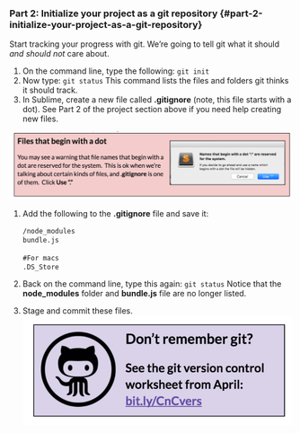 ### Part 2: Initialize your project as a git repository {#part-2-initialize-your-project-as-a-git-repository}

Start tracking your progress with git. We’re going to tell git what it should _and should not_ care about.

1.  On the command line, type the following: ``git init``
2.  Now type: ``git status`` This command lists the files and folders git thinks it should track.
3.  In Sublime, create a new file called **.gitignore** (note, this file starts with a dot). See Part 2 of the project section above if you need help creating new files.

![](../assets/18.png)

1.  Add the following to the **.gitignore** file and save it:

        /node_modules
        bundle.js
        
        #For macs
        .DS_Store

1.  Back on the command line, type this again: ``git status`` Notice that the **node_modules** folder and **bundle.js** file are no longer listed.
2.  Stage and commit these files.
[![](../assets/19.png)](http://bit.ly/CnCvers)